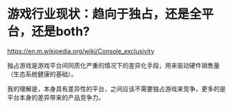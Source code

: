 # 游戏行业现状：趋向于独占，还是全平台，还是both?

https://en.m.wikipedia.org/wiki/Console_exclusivity

独占游戏是游戏平台间同质化严重的情况下的差异化手段，用来驱动硬件销售量（生态系统健康的基础）。

我的理解是，本身具有差异性的平台，之间应该不需要独占游戏来竞争，更多的是平台本身的差异带来的产品竞争力。